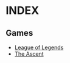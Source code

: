 # INDEX

## Games

- [League of Legends](./games/league-of-legends.md)
- [The Ascent](./games/the-ascent.md)
